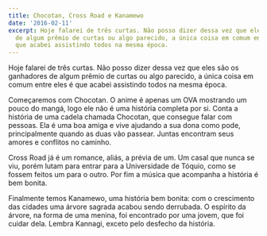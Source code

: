 ```yaml
---
title: Chocotan, Cross Road e Kanamewo
date: '2016-02-11'
excerpt: Hoje falarei de três curtas. Não posso dizer dessa vez que eles são os ganhadores
  de algum prêmio de curtas ou algo parecido, a única coisa em comum entre eles é
  que acabei assistindo todos na mesma época.
---
```




Hoje falarei de três curtas. Não posso dizer dessa vez que eles são os ganhadores de algum prêmio de curtas ou algo parecido, a única coisa em comum entre eles é que acabei assistindo todos na mesma época.

Começaremos com Chocotan. O anime é apenas um OVA mostrando um pouco do mangá, logo ele não é uma história completa por si. Conta a história de uma cadela chamada Chocotan, que consegue falar com pessoas. Ela é uma boa amiga e vive ajudando a sua dona como pode, principalmente quando as duas vão passear. Juntas encontram seus amores e conflitos no caminho.

Cross Road já é um romance, aliás, a prévia de um. Um casal que nunca se viu, porém lutam para entrar para a Universidade de Tóquio, como se fossem feitos um para o outro. Por fim a música que acompanha a história é bem bonita.

Finalmente temos Kanamewo, uma história bem bonita: com o crescimento das cidades uma árvore sagrada acabou sendo derrubada. O espírito da árvore, na forma de uma menina, foi encontrado por uma jovem, que foi cuidar dela. Lembra Kannagi, exceto pelo desfecho da história.
